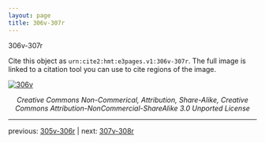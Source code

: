 ```yaml
---
layout: page
title: 306v-307r
---
```


306v-307r

Cite this object as `urn:cite2:hmt:e3pages.v1:306v-307r`.  The full image is linked to a citation tool you can use to cite regions of the image.

[![306v](http://www.homermultitext.org/iipsrv?IIIF=/project/homer/pyramidal/deepzoom/hmt/e3bifolio/v1/null.tif/full/800,/0/default.jpg)](http://www.homermultitext.org/ict2/?urn=urn:cite2:hmt:e3bifolio.v1:null) 

<p style="text-align: center; font-style: italic;">Creative Commons Non-Commerical, Attribution, Share-Alike, Creative Commons Attribution-NonCommercial-ShareAlike 3.0 Unported License</p>

---

previous: [305v-306r](../305v-306r/) | next: [307v-308r](../307v-308r/)